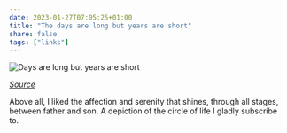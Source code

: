 ```yaml
---
date: 2023-01-27T07:05:25+01:00
title: "The days are long but years are short"
share: false
tags: ["links"]
---
```

![Days are long but years are short](/images/long-days-short-years.jpg)

*[Source](https://twitter.com/SahilBloom/status/1618296457966292992)*

Above all, I liked the affection and serenity that shines, through all stages,
between father and son. A depiction of the circle of life I gladly subscribe to.



 [rss]: https://nicolaiarocci.com/index.xml
 [m]: https://fosstodon.org/@nicola
 [nl]: https://buttondown.email/nicolaiarocci
